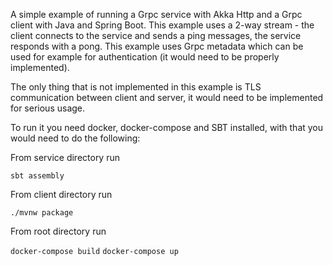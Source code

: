 A simple example of running a Grpc service with Akka Http and a Grpc client with Java and Spring Boot. This example uses a 2-way stream - the client connects to the service and sends a ping messages, the service responds with a pong. This example uses Grpc metadata which can be used for example for authentication (it would need to be properly implemented). 

The only thing that is not implemented in this example is TLS communication between client and server, it would need to be implemented for serious usage. 

To run it you need docker, docker-compose and SBT installed, with that you would need to do the following:

From service directory run

`sbt assembly`

From client directory run 

`./mvnw package`

From root directory run

`docker-compose build`
`docker-compose up`